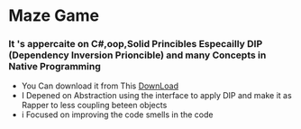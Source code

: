 # Maze Game
###  It 's appercaite on C#,oop,Solid Princibles Especailly DIP (Dependency Inversion Prioncible) and many Concepts in Native Programming
- You Can download it from This [DownLoad](https://github.com/mohamedamin7510/MazeGame-Project-/archive/refs/heads/main.zip)
- I Depened on Abstraction using the interface to apply DIP and make it as Rapper to less coupling beteen objects
- i Focused on improving the code smells in the code
